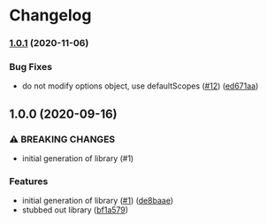 # Changelog

### [1.0.1](https://www.github.com/googleapis/nodejs-assured-workloads/compare/v1.0.0...v1.0.1) (2020-11-06)


### Bug Fixes

* do not modify options object, use defaultScopes ([#12](https://www.github.com/googleapis/nodejs-assured-workloads/issues/12)) ([ed671aa](https://www.github.com/googleapis/nodejs-assured-workloads/commit/ed671aadda0be838465172ea0fbdc64ab04ce754))

## 1.0.0 (2020-09-16)


### ⚠ BREAKING CHANGES

* initial generation of library (#1)

### Features

* initial generation of library ([#1](https://www.github.com/googleapis/nodejs-assured-workloads/issues/1)) ([de8baae](https://www.github.com/googleapis/nodejs-assured-workloads/commit/de8baaeffc47ee0f80d54d9fc626e9003bf3341d))
* stubbed out library ([bf1a579](https://www.github.com/googleapis/nodejs-assured-workloads/commit/bf1a5796766e79efd5040973818e707344d1ba3d))
